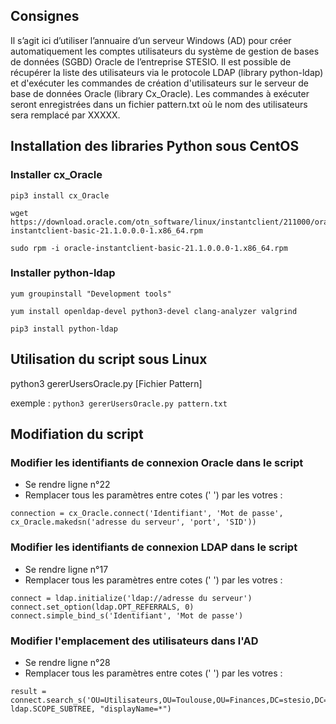 ## Consignes

Il s’agit ici d’utiliser l’annuaire d’un serveur Windows (AD) pour créer automatiquement les comptes utilisateurs du système de gestion de bases de données (SGBD) Oracle de l’entreprise STESIO. Il est possible de récupérer la liste des utilisateurs via le protocole LDAP (library python-ldap) et d'exécuter les commandes de création d'utilisateurs sur le serveur de base de données Oracle (library Cx_Oracle). Les commandes à exécuter seront enregistrées dans un fichier pattern.txt où le nom des utilisateurs sera remplacé par XXXXX.

## Installation des libraries Python sous CentOS

### Installer cx_Oracle

```
pip3 install cx_Oracle

wget https://download.oracle.com/otn_software/linux/instantclient/211000/oracle-instantclient-basic-21.1.0.0.0-1.x86_64.rpm

sudo rpm -i oracle-instantclient-basic-21.1.0.0.0-1.x86_64.rpm
```

### Installer python-ldap

```
yum groupinstall "Development tools"

yum install openldap-devel python3-devel clang-analyzer valgrind

pip3 install python-ldap
```

## Utilisation du script sous Linux

python3 gererUsersOracle.py [Fichier Pattern]

exemple : `python3 gererUsersOracle.py pattern.txt`

## Modifiation du script

### Modifier les identifiants de connexion Oracle dans le script

* Se rendre ligne n°22
* Remplacer tous les paramètres entre cotes (' ') par les votres :

```
connection = cx_Oracle.connect('Identifiant', 'Mot de passe', cx_Oracle.makedsn('adresse du serveur', 'port', 'SID'))
```

### Modifier les identifiants de connexion LDAP dans le script

* Se rendre ligne n°17
* Remplacer tous les paramètres entre cotes (' ') par les votres :

```
connect = ldap.initialize('ldap://adresse du serveur')
connect.set_option(ldap.OPT_REFERRALS, 0)
connect.simple_bind_s('Identifiant', 'Mot de passe')
```

### Modifier l'emplacement des utilisateurs dans l'AD

* Se rendre ligne n°28
* Remplacer tous les paramètres entre cotes (' ') par les votres :

```
result = connect.search_s('OU=Utilisateurs,OU=Toulouse,OU=Finances,DC=stesio,DC=jol', ldap.SCOPE_SUBTREE, "displayName=*")
```
